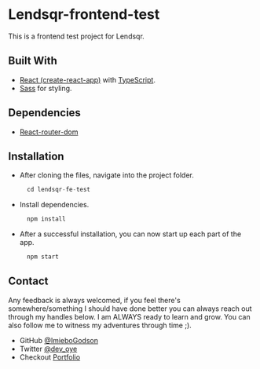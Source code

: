 # Lendsqr-frontend-test

This is a frontend test project for Lendsqr.

<!-- You can checkout the [demo](https://my-team-page1.netlify.app/). -->

## Built With

- [React (create-react-app)](https://create-react-app.dev/) with [TypeScript](https://www.typescriptlang.org/).
- [Sass](https://sass-lang.com/) for styling.

## Dependencies

- [React-router-dom](https://reactrouter.com/en/6.4.1)

## Installation

- After cloning the files, navigate into the project folder.

  ```javascript
    cd lendsqr-fe-test
  ```

- Install dependencies.

  ```javascript
    npm install
  ```

- After a successful installation, you can now start up each part of the app.
  
  ```javascript
    npm start
  ```

## Contact

Any feedback is always welcomed, if you feel there's somewhere/something I should have done better you can always reach out through my handles below. I am ALWAYS ready to learn and grow. You can also follow me to witness my adventures through time ;).

- GitHub [@ImieboGodson](https://github.com/ImieboGodson)
- Twitter [@dev_oye](https://twitter.com/dev_oye)
- Checkout [Portfolio](https://www.godsonimiebo.com/)